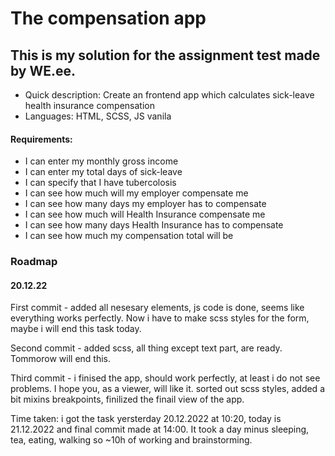 
# The compensation app

## This is my solution for the assignment test made by WE.ee.

- Quick description: Create an frontend app which calculates sick-leave health insurance compensation 
- Languages: HTML, SCSS, JS vanila 

#### Requirements: 
- I can enter my monthly gross income 
- I can enter my total days of sick-leave
- I can specify that I have tubercolosis
- I can see how much will my employer compensate me
- I can see how many days my employer has to compensate
- I can see how much will Health Insurance compensate me
- I can see how many days Health Insurance has to compensate
- I can see how much my compensation total will be

### Roadmap

#### 20.12.22 
First commit - added all nesesary elements, js code is done, seems like everything works perfectly. Now i have to make scss styles for the form, maybe i will end this task today. 

Second commit - added scss, all thing except text part, are ready. Tommorow will end this.

Third commit - i finised the app, should work perfectly, at least i do not see problems. I hope you, as a viewer, will like it.
               sorted out scss styles, added a bit mixins breakpoints, finilized the finail view of the app.
               
Time taken: i got the task yersterday 20.12.2022 at 10:20, today is 21.12.2022 and final commit made at 14:00. It took a day minus sleeping, tea, eating, walking so ~10h of working and brainstorming.


